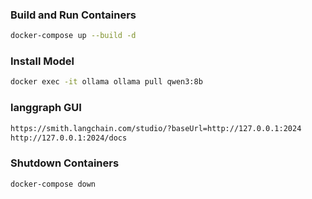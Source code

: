 ### Build and Run Containers
```bash
docker-compose up --build -d
```

### Install Model
```bash
docker exec -it ollama ollama pull qwen3:8b
```

### langgraph GUI
```bash
https://smith.langchain.com/studio/?baseUrl=http://127.0.0.1:2024
http://127.0.0.1:2024/docs
```

### Shutdown Containers
```bash
docker-compose down
```